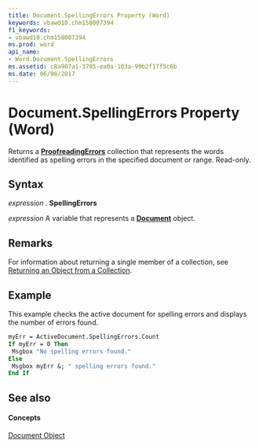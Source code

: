 ```yaml
---
title: Document.SpellingErrors Property (Word)
keywords: vbawd10.chm158007394
f1_keywords:
- vbawd10.chm158007394
ms.prod: word
api_name:
- Word.Document.SpellingErrors
ms.assetid: c8a987a1-3705-ea0a-103a-99b2f17f5c6b
ms.date: 06/08/2017
---
```



# Document.SpellingErrors Property (Word)

Returns a  **[ProofreadingErrors](proofreadingerrors-object-word.md)** collection that represents the words identified as spelling errors in the specified document or range. Read-only.


## Syntax

 _expression_ . **SpellingErrors**

 _expression_ A variable that represents a **[Document](document-object-word.md)** object.


## Remarks

For information about returning a single member of a collection, see [Returning an Object from a Collection](http://msdn.microsoft.com/library/28f76384-f495-9640-a7c8-10ada3fac727%28Office.15%29.aspx).


## Example

This example checks the active document for spelling errors and displays the number of errors found.


```vb
myErr = ActiveDocument.SpellingErrors.Count 
If myErr = 0 Then 
 Msgbox "No spelling errors found." 
Else 
 Msgbox myErr &; " spelling errors found." 
End If
```


## See also


#### Concepts


[Document Object](document-object-word.md)

